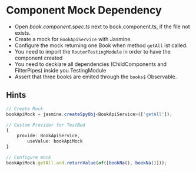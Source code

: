 # Component Mock Dependency
- Open _book.component.spec.ts_ next to book.component.ts, if the file not exists.
- Create a mock for `BookApiService` with Jasmine.
- Configure the mock returning one Book when method `getAll` ist called.
- You need to import the `RouterTestingModule` in order to have the component created
- You need to decklare all dependencies (ChildComponents and FilterPipes) inside you TestingModule
- Assert that three books are emited through the `books$` Observable.

## Hints

```ts
// Create Mock    
bookApiMock = jasmine.createSpyObj<BookApiService>(['getAll']);

// Custom Provider for TestBed
{
    provide: BookApiService,
        useValue: bookApiMock
}

// Configure mock    
bookApiMock.getAll.and.returnValue(of([bookNa(), bookNa()]));
```
